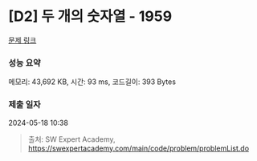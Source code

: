 # [D2] 두 개의 숫자열 - 1959 

[문제 링크](https://swexpertacademy.com/main/code/problem/problemDetail.do?contestProbId=AV5PpoFaAS4DFAUq) 

### 성능 요약

메모리: 43,692 KB, 시간: 93 ms, 코드길이: 393 Bytes

### 제출 일자

2024-05-18 10:38



> 출처: SW Expert Academy, https://swexpertacademy.com/main/code/problem/problemList.do
